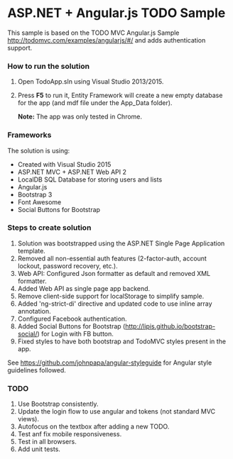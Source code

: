 # ASP.NET + Angular.js TODO Sample
This sample is based on the TODO MVC Angular.js Sample http://todomvc.com/examples/angularjs/#/ and adds authentication support.

### How to run the solution
1. Open TodoApp.sln using Visual Studio 2013/2015.
2. Press **F5** to run it, Entity Framework will create a new empty database for the app (and mdf file under the App_Data folder).

	**Note:** The app was only tested in Chrome.
	
### Frameworks
The solution is using:
* Created with Visual Studio 2015
* ASP.NET MVC + ASP.NET Web API 2
* LocalDB SQL Database for storing users and lists
* Angular.js
* Bootstrap 3
* Font Awesome
* Social Buttons for Bootstrap
	
### Steps to create solution

1. Solution was bootstrapped using the ASP.NET Single Page Application template. 
1. Removed all non-essential auth features (2-factor-auth, account lockout, password recovery, etc.).
1. Web API: Configured Json formatter as default and removed XML formatter.
1. Added Web API as single page app backend.
1. Remove client-side support for localStorage to simplify sample.
1. Added 'ng-strict-di' directive and updated code to use inline array annotation.
1. Configured Facebook authentication.
1. Added Social Buttons for Bootstrap (http://lipis.github.io/bootstrap-social/) for Login with FB button.
1. Fixed styles to have both bootstrap and TodoMVC styles present in the app.

See https://github.com/johnpapa/angular-styleguide for Angular style guidelines followed.

### TODO
1. Use Bootstrap consistently.
1. Update the login flow to use angular and tokens (not standard MVC views).
1. Autofocus on the textbox after adding a new TODO.
1. Test anf fix mobile responsiveness.
1. Test in all browsers.
1. Add unit tests.

